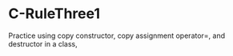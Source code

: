 # C-RuleThree1
Practice using copy constructor, copy assignment operator=, and destructor in a class,
